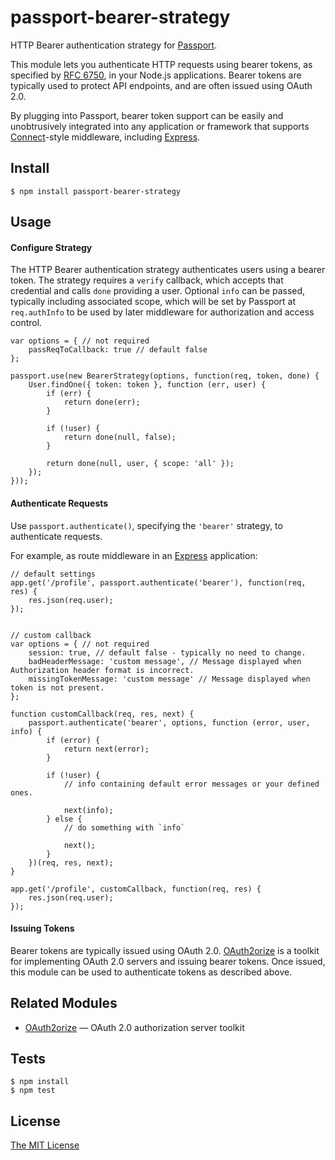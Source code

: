 # passport-bearer-strategy


HTTP Bearer authentication strategy for [Passport](http://passportjs.org/).

This module lets you authenticate HTTP requests using bearer tokens, as
specified by [RFC 6750](http://tools.ietf.org/html/rfc6750), in your Node.js applications.
Bearer tokens are typically used to protect API endpoints, and are often issued using OAuth 2.0.

By plugging into Passport, bearer token support can be easily and unobtrusively integrated into any application
or framework that supports [Connect](http://www.senchalabs.org/connect/)-style middleware,
including [Express](http://expressjs.com/).

## Install

    $ npm install passport-bearer-strategy

## Usage

#### Configure Strategy

The HTTP Bearer authentication strategy authenticates users using a bearer token.
The strategy requires a `verify` callback, which accepts that credential and calls `done` providing a user.
Optional `info` can be passed, typically including associated scope,
which will be set by Passport at `req.authInfo` to be used by later middleware for authorization and access control.

    var options = { // not required
        passReqToCallback: true // default false
    };

    passport.use(new BearerStrategy(options, function(req, token, done) {
        User.findOne({ token: token }, function (err, user) {
            if (err) {
                return done(err);
            }

            if (!user) {
                return done(null, false);
            }

            return done(null, user, { scope: 'all' });
        });
    }));

#### Authenticate Requests

Use `passport.authenticate()`, specifying the `'bearer'` strategy, to authenticate requests.

For example, as route middleware in an [Express](http://expressjs.com/) application:

    // default settings
    app.get('/profile', passport.authenticate('bearer'), function(req, res) {
        res.json(req.user);
    });


    // custom callback
    var options = { // not required
        session: true, // default false - typically no need to change.
        badHeaderMessage: 'custom message', // Message displayed when Authorization header format is incorrect.
        missingTokenMessage: 'custom message' // Message displayed when token is not present.
    };

    function customCallback(req, res, next) {
        passport.authenticate('bearer', options, function (error, user, info) {
            if (error) {
                return next(error);
            }

            if (!user) {
                // info containing default error messages or your defined ones.

                next(info);
            } else {
                // do something with `info`

                next();
            }
        })(req, res, next);
    }

    app.get('/profile', customCallback, function(req, res) {
        res.json(req.user);
    });

#### Issuing Tokens

Bearer tokens are typically issued using OAuth 2.0.
[OAuth2orize](https://github.com/jaredhanson/oauth2orize) is a toolkit for implementing OAuth 2.0 servers and issuing bearer tokens.
Once issued, this module can be used to authenticate tokens as described above.

## Related Modules

- [OAuth2orize](https://github.com/jaredhanson/oauth2orize) — OAuth 2.0 authorization server toolkit

## Tests

    $ npm install
    $ npm test

## License

[The MIT License](http://opensource.org/licenses/MIT)
